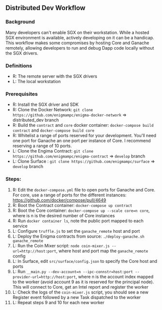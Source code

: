 ## Distributed Dev Workflow

### Background

Many developers can't enable SGX on their workstation. While a hosted SGX environment is available, actively developing on it can be a handicap. This workflow makes some compromises by hosting Core and Ganache remotely, allowing developers to run and debug Dapp code locally without the SGX drivers. 

### Definitions

- R: The remote server with the SGX drivers
- L: The local workstation

### Prerequisites

- R: Install the SGX driver and SDK
- R: Clone the Docker Network: `git clone https://github.com/enigmampc/enigma-docker-network` => distributed_dev branch
- R: Build the `contract` and `core` docker container: `docker-compose build contract` and `docker-compose build core`
- R: Whitelist a range of ports reserved for your development. You'll need one port for Ganache an one port per instance of Core. I recommend reserving a range of 10 ports.  
- L: Clone the Engima Contract: `git clone https://github.com/enigmampc/enigma-contract` => `develop` branch
- L: Clone Surface : `git clone https://github.com/enigmampc/surface` => `develop` branch

### Steps:

1. R: Edit the `docker-compose.yml` file to open ports for Ganache and Core. For core, use a range of ports for the different instances: https://github.com/docker/compose/pull/4649
2. R: Boot the Contract container: `docker-compose up contract`
3. R: Boot the Core container: `docker-compose up --scale core=n core`, where is n is the desired number of Core instances
4. R: Run `docker container ls`, note the public port mapped to each service
6. L: Configure `truffle.js` to set the `ganache_remote` host and port
6. L: Deploy the Enigma contracts from source: `./deploy-ganache.sh ganache_remote`
7. L: Run the Coin Mixer script: `node coin-mixer.js --url=http://host:port`, where host and port map the `ganache_remote` config
8. L: In Surface, edit `src/surface/config.json` to specify the Core host and ports  
9. L: Run `__main.py --dev-account=n --ipc-connstr=host:port --provider-url=http://host:port`, where n is the account index mapped to the worker (avoid account 9 as it is reserved for the principal node). This will connect to Core, get an Intel report and register the worker
10. L: Check the logs of the `coin-mixer.js` script, you should see a new Register event followed by a new Task dispatched to the worker
11. L: Repeat steps 9 and 10 for each new worker
